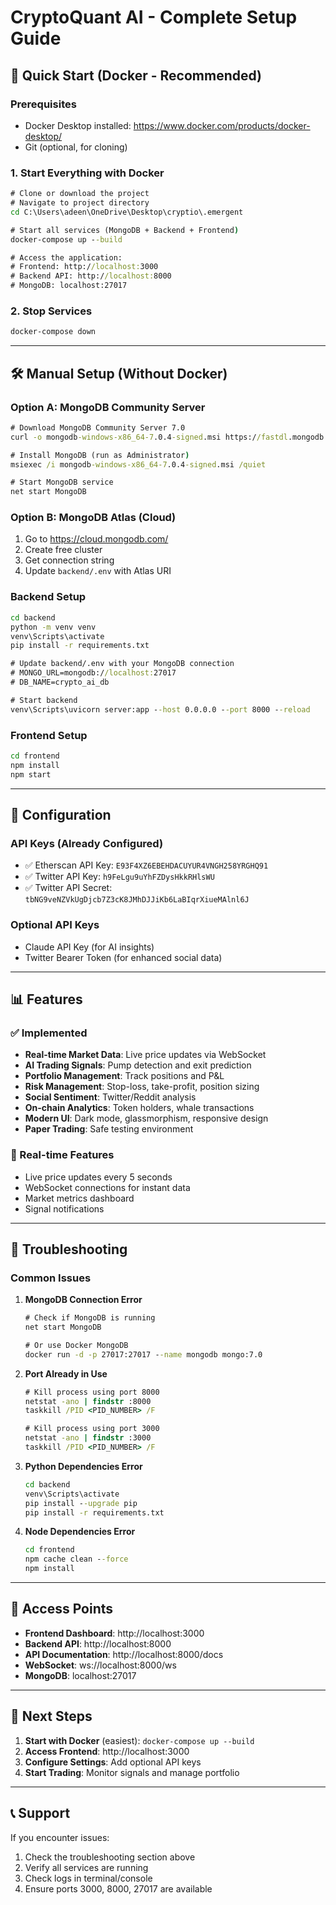 # CryptoQuant AI - Complete Setup Guide

## 🚀 Quick Start (Docker - Recommended)

### Prerequisites
- Docker Desktop installed: https://www.docker.com/products/docker-desktop/
- Git (optional, for cloning)

### 1. Start Everything with Docker
```cmd
# Clone or download the project
# Navigate to project directory
cd C:\Users\adeen\OneDrive\Desktop\cryptio\.emergent

# Start all services (MongoDB + Backend + Frontend)
docker-compose up --build

# Access the application:
# Frontend: http://localhost:3000
# Backend API: http://localhost:8000
# MongoDB: localhost:27017
```

### 2. Stop Services
```cmd
docker-compose down
```

---

## 🛠️ Manual Setup (Without Docker)

### Option A: MongoDB Community Server
```cmd
# Download MongoDB Community Server 7.0
curl -o mongodb-windows-x86_64-7.0.4-signed.msi https://fastdl.mongodb.org/windows/mongodb-windows-x86_64-7.0.4-signed.msi

# Install MongoDB (run as Administrator)
msiexec /i mongodb-windows-x86_64-7.0.4-signed.msi /quiet

# Start MongoDB service
net start MongoDB
```

### Option B: MongoDB Atlas (Cloud)
1. Go to https://cloud.mongodb.com/
2. Create free cluster
3. Get connection string
4. Update `backend/.env` with Atlas URI

### Backend Setup
```cmd
cd backend
python -m venv venv
venv\Scripts\activate
pip install -r requirements.txt

# Update backend/.env with your MongoDB connection
# MONGO_URL=mongodb://localhost:27017
# DB_NAME=crypto_ai_db

# Start backend
venv\Scripts\uvicorn server:app --host 0.0.0.0 --port 8000 --reload
```

### Frontend Setup
```cmd
cd frontend
npm install
npm start
```

---

## 🔧 Configuration

### API Keys (Already Configured)
- ✅ Etherscan API Key: `E93F4XZ6EBEHDACUYUR4VNGH258YRGHQ91`
- ✅ Twitter API Key: `h9FeLgu9uYhFZDysHkkRHlsWU`
- ✅ Twitter API Secret: `tbNG9veNZVkUgDjcb7Z3cK8JMhDJJiKb6LaBIqrXiueMAlnl6J`

### Optional API Keys
- Claude API Key (for AI insights)
- Twitter Bearer Token (for enhanced social data)

---

## 📊 Features

### ✅ Implemented
- **Real-time Market Data**: Live price updates via WebSocket
- **AI Trading Signals**: Pump detection and exit prediction
- **Portfolio Management**: Track positions and P&L
- **Risk Management**: Stop-loss, take-profit, position sizing
- **Social Sentiment**: Twitter/Reddit analysis
- **On-chain Analytics**: Token holders, whale transactions
- **Modern UI**: Dark mode, glassmorphism, responsive design
- **Paper Trading**: Safe testing environment

### 🔄 Real-time Features
- Live price updates every 5 seconds
- WebSocket connections for instant data
- Market metrics dashboard
- Signal notifications

---

## 🐛 Troubleshooting

### Common Issues

1. **MongoDB Connection Error**
   ```cmd
   # Check if MongoDB is running
   net start MongoDB
   
   # Or use Docker MongoDB
   docker run -d -p 27017:27017 --name mongodb mongo:7.0
   ```

2. **Port Already in Use**
   ```cmd
   # Kill process using port 8000
   netstat -ano | findstr :8000
   taskkill /PID <PID_NUMBER> /F
   
   # Kill process using port 3000
   netstat -ano | findstr :3000
   taskkill /PID <PID_NUMBER> /F
   ```

3. **Python Dependencies Error**
   ```cmd
   cd backend
   venv\Scripts\activate
   pip install --upgrade pip
   pip install -r requirements.txt
   ```

4. **Node Dependencies Error**
   ```cmd
   cd frontend
   npm cache clean --force
   npm install
   ```

---

## 📱 Access Points

- **Frontend Dashboard**: http://localhost:3000
- **Backend API**: http://localhost:8000
- **API Documentation**: http://localhost:8000/docs
- **WebSocket**: ws://localhost:8000/ws
- **MongoDB**: localhost:27017

---

## 🎯 Next Steps

1. **Start with Docker** (easiest): `docker-compose up --build`
2. **Access Frontend**: http://localhost:3000
3. **Configure Settings**: Add optional API keys
4. **Start Trading**: Monitor signals and manage portfolio

---

## 📞 Support

If you encounter issues:
1. Check the troubleshooting section above
2. Verify all services are running
3. Check logs in terminal/console
4. Ensure ports 3000, 8000, 27017 are available
